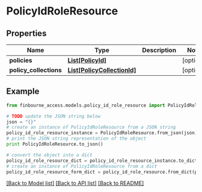 # PolicyIdRoleResource


## Properties
Name | Type | Description | Notes
------------ | ------------- | ------------- | -------------
**policies** | [**List[PolicyId]**](PolicyId.md) |  | [optional] 
**policy_collections** | [**List[PolicyCollectionId]**](PolicyCollectionId.md) |  | [optional] 

## Example

```python
from finbourne_access.models.policy_id_role_resource import PolicyIdRoleResource

# TODO update the JSON string below
json = "{}"
# create an instance of PolicyIdRoleResource from a JSON string
policy_id_role_resource_instance = PolicyIdRoleResource.from_json(json)
# print the JSON string representation of the object
print PolicyIdRoleResource.to_json()

# convert the object into a dict
policy_id_role_resource_dict = policy_id_role_resource_instance.to_dict()
# create an instance of PolicyIdRoleResource from a dict
policy_id_role_resource_form_dict = policy_id_role_resource.from_dict(policy_id_role_resource_dict)
```
[[Back to Model list]](../README.md#documentation-for-models) [[Back to API list]](../README.md#documentation-for-api-endpoints) [[Back to README]](../README.md)


